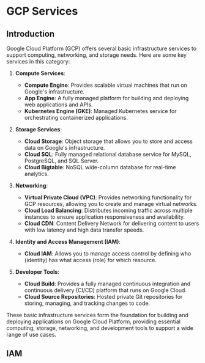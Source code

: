 # GCP Services

## Introduction
Google Cloud Platform (GCP) offers several basic infrastructure services to support computing, networking, and storage needs. Here are some key services in this category:

1. **Compute Services**:
   - **Compute Engine**: Provides scalable virtual machines that run on Google's infrastructure.
   - **App Engine**: A fully managed platform for building and deploying web applications and APIs.
   - **Kubernetes Engine (GKE)**: Managed Kubernetes service for orchestrating containerized applications.

2. **Storage Services**:
   - **Cloud Storage**: Object storage that allows you to store and access data on Google's infrastructure.
   - **Cloud SQL**: Fully managed relational database service for MySQL, PostgreSQL, and SQL Server.
   - **Cloud Bigtable**: NoSQL wide-column database for real-time analytics.

3. **Networking**:
   - **Virtual Private Cloud (VPC)**: Provides networking functionality for GCP resources, allowing you to create and manage virtual networks.
   - **Cloud Load Balancing**: Distributes incoming traffic across multiple instances to ensure application responsiveness and availability.
   - **Cloud CDN**: Content Delivery Network for delivering content to users with low latency and high data transfer speeds.

4. **Identity and Access Management (IAM)**:
   - **Cloud IAM**: Allows you to manage access control by defining who (identity) has what access (role) for which resource.

5. **Developer Tools**:
   - **Cloud Build**: Provides a fully managed continuous integration and continuous delivery (CI/CD) platform that runs on Google Cloud.
   - **Cloud Source Repositories**: Hosted private Git repositories for storing, managing, and tracking changes to code.

These basic infrastructure services form the foundation for building and deploying applications on Google Cloud Platform, providing essential computing, storage, networking, and development tools to support a wide range of use cases.

## IAM
## 